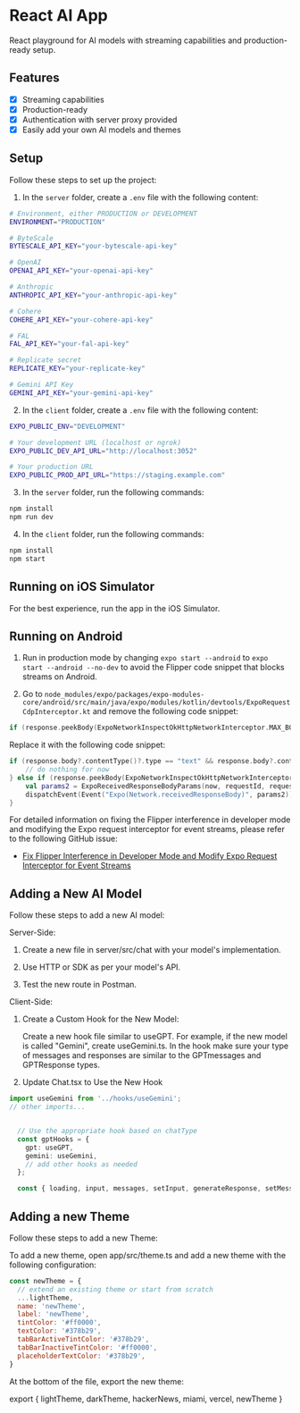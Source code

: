 # React AI App

React playground for AI models with streaming capabilities and production-ready setup.

## Features

- [x] Streaming capabilities
- [x] Production-ready
- [x] Authentication with server proxy provided
- [x] Easily add your own AI models and themes

## Setup

Follow these steps to set up the project:

1. In the `server` folder, create a `.env` file with the following content:

```bash
# Environment, either PRODUCTION or DEVELOPMENT
ENVIRONMENT="PRODUCTION"

# ByteScale
BYTESCALE_API_KEY="your-bytescale-api-key"

# OpenAI
OPENAI_API_KEY="your-openai-api-key"

# Anthropic
ANTHROPIC_API_KEY="your-anthropic-api-key"

# Cohere
COHERE_API_KEY="your-cohere-api-key"

# FAL
FAL_API_KEY="your-fal-api-key"

# Replicate secret
REPLICATE_KEY="your-replicate-key"

# Gemini API Key
GEMINI_API_KEY="your-gemini-api-key"
```

2. In the `client` folder, create a `.env` file with the following content:

```bash
EXPO_PUBLIC_ENV="DEVELOPMENT"

# Your development URL (localhost or ngrok)
EXPO_PUBLIC_DEV_API_URL="http://localhost:3052"

# Your production URL 
EXPO_PUBLIC_PROD_API_URL="https://staging.example.com"
```

3. In the `server` folder, run the following commands:

```bash
npm install
npm run dev
```

4. In the `client` folder, run the following commands:

```bash
npm install
npm start
```

## Running on iOS Simulator

For the best experience, run the app in the iOS Simulator.

## Running on Android

1. Run in production mode by changing `expo start --android` to `expo start --android --no-dev` to avoid the Flipper code snippet that blocks streams on Android.

2. Go to `node_modules/expo/packages/expo-modules-core/android/src/main/java/expo/modules/kotlin/devtools/ExpoRequestCdpInterceptor.kt` and remove the following code snippet:

```kotlin
if (response.peekBody(ExpoNetworkInspectOkHttpNetworkInterceptor.MAX_BODY_SIZE + 1).contentLength() <= ExpoNetworkInspectOkHttpNetworkInterceptor.MAX_BODY_SIZE)
```

Replace it with the following code snippet:

```kotlin
if (response.body?.contentType()?.type == "text" && response.body?.contentType()?.subtype == "event-stream") {
    // do nothing for now
} else if (response.peekBody(ExpoNetworkInspectOkHttpNetworkInterceptor.MAX_BODY_SIZE + 1).contentLength() <= ExpoNetworkInspectOkHttpNetworkInterceptor.MAX_BODY_SIZE) {
    val params2 = ExpoReceivedResponseBodyParams(now, requestId, request, response)
    dispatchEvent(Event("Expo(Network.receivedResponseBody)", params2))
}
```

For detailed information on fixing the Flipper interference in developer mode and modifying the Expo request interceptor for event streams, please refer to the following GitHub issue:
- [Fix Flipper Interference in Developer Mode and Modify Expo Request Interceptor for Event Streams](https://github.com/avijits01/react-ai-1/issues/3)

## Adding a New AI Model

Follow these steps to add a new AI model:

Server-Side:

1. Create a new file in server/src/chat with your model's implementation.

2. Use HTTP or SDK as per your model's API.

3. Test the new route in Postman. 

Client-Side:

1. Create a Custom Hook for the New Model:

   Create a new hook file similar to useGPT. For example, if the new model is called "Gemini", create useGemini.ts.
   In the hook make sure your type of messages and responses are similar to the GPTmessages and GPTResponse types.

2. Update Chat.tsx to Use the New Hook

```typescript
import useGemini from '../hooks/useGemini';
// other imports...


  // Use the appropriate hook based on chatType
  const gptHooks = {
    gpt: useGPT,
    gemini: useGemini,
    // add other hooks as needed
  };

  const { loading, input, messages, setInput, generateResponse, setMessages, scrollViewRef } = gptHooks[chatType.label](chatType);

```

## Adding a new Theme

Follow these steps to add a new Theme:

To add a new theme, open app/src/theme.ts and add a new theme with the following configuration:

```javascript
const newTheme = {
  // extend an existing theme or start from scratch
  ...lightTheme,
  name: 'newTheme',
  label: 'newTheme',
  tintColor: '#ff0000',
  textColor: '#378b29',
  tabBarActiveTintColor: '#378b29',
  tabBarInactiveTintColor: '#ff0000',
  placeholderTextColor: '#378b29',
}
```
At the bottom of the file, export the new theme:

export {
  lightTheme, darkTheme, hackerNews, miami, vercel, newTheme
}
